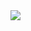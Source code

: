 <img src = "https://user-images.githubusercontent.com/81328619/213875785-400ae517-156b-4aca-a787-bac75d84c393.gif">
